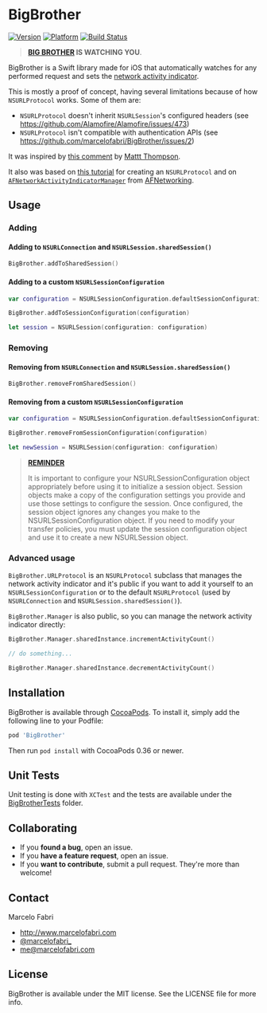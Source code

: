 # BigBrother

[![Version](https://cocoapod-badges.herokuapp.com/v/BigBrother/badge.png)](http://cocoadocs.org/docsets/BigBrother) [![Platform](https://cocoapod-badges.herokuapp.com/p/BigBrother/badge.png)](http://cocoadocs.org/docsets/BigBrother)
[![Build Status](https://travis-ci.org/marcelofabri/BigBrother.svg)](https://travis-ci.org/marcelofabri/BigBrother)

> **[BIG BROTHER](http://en.wikipedia.org/wiki/Big_Brother_(Nineteen_Eighty-Four)) IS WATCHING YOU**. 

BigBrother is a Swift library made for iOS that automatically watches for any performed request and sets the [network activity indicator](https://developer.apple.com/library/ios/documentation/UserExperience/Conceptual/MobileHIG/Controls.html#//apple_ref/doc/uid/TP40006556-CH15-SW44).

This is mostly a proof of concept, having several limitations because of how `NSURLProtocol` works. Some of them are:

- `NSURLProtocol` doesn't inherit `NSURLSession`'s configured headers (see https://github.com/Alamofire/Alamofire/issues/473)
- `NSURLProtocol` isn't compatible with authentication APIs (see https://github.com/marcelofabri/BigBrother/issues/2)


It was inspired by [this comment](https://github.com/Alamofire/Alamofire/issues/185#issuecomment-64955006) by [Mattt Thompson](https://github.com/mattt).

It also was based on [this tutorial](http://www.raywenderlich.com/76735/using-nsurlprotocol-swift) for creating an `NSURLProtocol` and on [`AFNetworkActivityIndicatorManager`](https://github.com/AFNetworking/AFNetworking/blob/master/UIKit%2BAFNetworking/AFNetworkActivityIndicatorManager.h) from [AFNetworking](https://github.com/AFNetworking/AFNetworking).

## Usage

### Adding

#### Adding to `NSURLConnection` and `NSURLSession.sharedSession()`
```swift
BigBrother.addToSharedSession()
```

#### Adding to a custom `NSURLSessionConfiguration`
```swift
var configuration = NSURLSessionConfiguration.defaultSessionConfiguration()

BigBrother.addToSessionConfiguration(configuration)

let session = NSURLSession(configuration: configuration)
```

### Removing

#### Removing from `NSURLConnection` and `NSURLSession.sharedSession()`
```swift
BigBrother.removeFromSharedSession()
```

#### Removing from a custom `NSURLSessionConfiguration`
```swift
var configuration = NSURLSessionConfiguration.defaultSessionConfiguration()

BigBrother.removeFromSessionConfiguration(configuration)

let newSession = NSURLSession(configuration: configuration)
```

> [**REMINDER**](https://developer.apple.com/library/mac/documentation/Foundation/Reference/NSURLSessionConfiguration_class/)
> 
> It is important to configure your NSURLSessionConfiguration object appropriately before using it to initialize a session object. Session objects make a copy of the configuration settings you provide and use those settings to configure the session. Once configured, the session object ignores any changes you make to the NSURLSessionConfiguration object. If you need to modify your transfer policies, you must update the session configuration object and use it to create a new NSURLSession object.

### Advanced usage

`BigBrother.URLProtocol` is an `NSURLProtocol` subclass that manages the network activity indicator and it's public if you want to add it yourself to an `NSURLSessionConfiguration` or to the default `NSURLProtocol` (used by `NSURLConnection` and `NSURLSession.sharedSession()`).

`BigBrother.Manager` is also public, so you can manage the network activity indicator directly:

```swift
BigBrother.Manager.sharedInstance.incrementActivityCount()

// do something...

BigBrother.Manager.sharedInstance.decrementActivityCount()
```

## Installation

BigBrother is available through [CocoaPods](http://cocoapods.org). To install
it, simply add the following line to your Podfile:

```ruby
pod 'BigBrother'
```	

Then run `pod install` with CocoaPods 0.36 or newer.

## Unit Tests

Unit testing is done with `XCTest` and the tests are available under the [BigBrotherTests](/BigBrotherTests) folder.

## Collaborating 

- If you **found a bug**, open an issue.
- If you **have a feature request**, open an issue.
- If you **want to contribute**, submit a pull request. They're more than welcome!

## Contact

Marcelo Fabri

- http://www.marcelofabri.com
- [@marcelofabri_](https://twitter.com/marcelofabri_)
- me@marcelofabri.com


## License

BigBrother is available under the MIT license. See the LICENSE file for more info.

